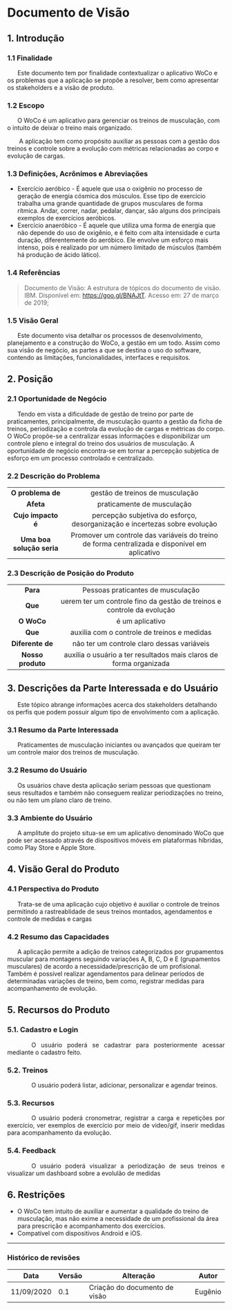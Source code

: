 # Documento de Visão

## **1. Introdução**

### 1.1 Finalidade
  &nbsp;&nbsp;&nbsp;&nbsp;&nbsp;&nbsp;Este documento tem por finalidade contextualizar o aplicativo WoCo e os problemas que a aplicação se propõe a resolver, bem como apresentar os stakeholders e a visão de produto.

### 1.2 Escopo
&nbsp;&nbsp;&nbsp;&nbsp;&nbsp;&nbsp;O WoCo é um aplicativo para gerenciar os treinos de musculação, com o intuito de deixar o treino mais organizado.

&nbsp;&nbsp;&nbsp;&nbsp;&nbsp;&nbsp; A aplicação tem como propósito auxiliar as pessoas com a gestão dos treinos e controle sobre a evolução com métricas relacionadas ao corpo e evolução de cargas.

### 1.3 Definições, Acrônimos e Abreviações

 * Exercício aeróbico - É aquele que usa o oxigênio no processo de geração de energia cósmica dos músculos. Esse tipo de exercício trabalha uma grande quantidade de grupos musculares de forma rítmica. Andar, correr, nadar, pedalar, dançar, são alguns dos principais exemplos de exercícios aeróbicos.
 * Exercício anaeróbico - É aquele que utiliza uma forma de energia que não depende do uso de oxigênio, e é feito com alta intensidade e curta duração, diferentemente do aeróbico. Ele envolve um esforço mais intenso, pois é realizado por um número limitado de músculos (também há produção de ácido lático).

### 1.4 Referências

>Documento de Visão: A estrutura de tópicos do documento de visão. IBM. Disponível em: <a href='https://goo.gl/BNAJtT'><https://goo.gl/BNAJtT></a>. Acesso em: 27 de março de 2019;


### 1.5 Visão Geral
&nbsp;&nbsp;&nbsp;&nbsp;&nbsp;&nbsp;Este documento visa detalhar os processos de desenvolvimento, planejamento e a construção do WoCo, a gestão em um todo. Assim como sua visão de negócio, as partes a que se destina o uso do software, contendo as limitações, funcionalidades, interfaces e requisitos.

## **2. Posição**

### 2.1 Oportunidade de Negócio
&nbsp;&nbsp;&nbsp;&nbsp;&nbsp;&nbsp;Tendo em vista a dificuldade de gestão de treino por parte de praticamentes, principalmente, de musculação quanto a gestão da ficha de treinos, periodização e controla da evolução de cargas e métricas do corpo. O WoCo propõe-se a centralizar essas informações e disponibilizar um controle pleno e integral do treino dos usuários de musculação. A oportunidade de negócio encontra-se em tornar a percepção subjetica de esforço em um processo controlado e centralizado.

### 2.2 Descrição do Problema

| | |
| :---: | :---: |
| **O problema de** | gestão de treinos de musculação |
| **Afeta** | praticamente de musculação |
| **Cujo impacto é** | percepção subjetiva do esforço, desorganização e incertezas sobre evolução |
| **Uma boa solução seria** | Promover um controle das variáveis do treino de forma centralizada e disponível em aplicativo |

### 2.3 Descrição de Posição do Produto

| | |
| :---: | :---: |
| **Para** | Pessoas praticantes de musculação |
| **Que** | uerem ter um controle fino da gestão de treinos e controle da evolução |
| **O WoCo** | é um aplicativo|
| **Que** | auxilia com o controle de treinos e medidas |
| **Diferente de** | não ter um controle claro dessas variáveis |
| **Nosso produto** | auxilia o usuário a ter resultados mais claros de forma organizada |

## 3. Descrições da Parte Interessada e do Usuário
&nbsp;&nbsp;&nbsp;&nbsp;&nbsp;&nbsp;Este tópico abrange informações acerca dos stakeholders detalhando os perfis que podem possuir algum tipo de envolvimento com a aplicação.

### 3.1 Resumo da Parte Interessada
&nbsp;&nbsp;&nbsp;&nbsp;&nbsp;&nbsp;Praticamentes de musculação iniciantes ou avançados que queiram ter um controle maior dos treinos de musculação.

### 3.2 Resumo do Usuário
&nbsp;&nbsp;&nbsp;&nbsp;&nbsp;&nbsp;Os usuários chave desta aplicação seriam pessoas que questionam seus resultados e também não conseguem realizar periodizações no treino, ou não tem um plano claro de treino. 

### 3.3 Ambiente do Usuário 
&nbsp;&nbsp;&nbsp;&nbsp;&nbsp;&nbsp;A amplitute do projeto situa-se em um aplicativo denominado WoCo que pode ser acessado através de dispositivos móveis em plataformas híbridas, como Play Store e Apple Store.

## 4. Visão Geral do Produto

### 4.1 Perspectiva do Produto
&nbsp;&nbsp;&nbsp;&nbsp;&nbsp;&nbsp;Trata-se de uma aplicação cujo objetivo é auxiliar o controle de treinos permitindo a rastreablidade de seus treinos montados, agendamentos e controle de medidas e cargas<br>

### 4.2 Resumo das Capacidades
&nbsp;&nbsp;&nbsp;&nbsp;&nbsp;&nbsp;A aplicação permite a adição de treinos categorizados por grupamentos muscular para montagens seguindo variações A, B, C, D e E (grupamentos musculares) de acordo a necessidade/prescrição de um profisional. Também é possível realizar agendamentos para delinear períodos de determinadas variações de treino, bem como, registrar medidas para acompanhamento de evolução.

## **5. Recursos do Produto**

### 5.1. Cadastro e Login
<p style="text-align:justify">&emsp;&emsp;&emsp;&emsp;O usuário poderá se cadastrar para posteriormente acessar mediante o cadastro feito.</p>

### 5.2. Treinos
<p style="text-align:justify">&emsp;&emsp;&emsp;&emsp;O usuário poderá listar, adicionar, personalizar e agendar treinos.</p>

### 5.3. Recursos
<p style="text-align:justify">&emsp;&emsp;&emsp;&emsp;O usuário poderá cronometrar, registrar a carga e repetições por exercício, ver exemplos de exercício por meio de video/gif, inserir medidas para acompanhamento da evolução.</p>

### 5.4. Feedback

<p style="text-align:justify">&emsp;&emsp;&emsp;&emsp;O usuário poderá visualizar a periodização de seus treinos e visualizar um dashboard sobre a evolulão de medidas</p>


## 6. Restrições
- O WoCo tem intuito de auxiliar e aumentar a qualidade do treino de musculação, mas não exime a necessidade de um profissional da área para prescrição e acompanhamento dos exercícios.
- Compatível com dispositivos Android e iOS.

***

### Histórico de revisões
|Data|Versão|Alteração|Autor|
|----|------|---------|-----|
| 11/09/2020 | 0.1 | Criação do documento de visão | Eugênio | 